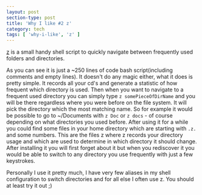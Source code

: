 ```yaml
---
layout: post
section-type: post
title: 'Why I like #2 z'
category: tech
tags: [ 'why-i-like', 'z' ]
---
```


[z](https://github.com/rupa/z) is a small handy shell script to quickly navigate 
between frequently used folders and directories.

As you can see it is just a ~250 lines of code bash script(including comments and empty lines).
It doesn't do any magic either, what it does is pretty simple. It records all your cd's
and generate a statistic of how frequent which directory is used. Then when you want to navigate 
to a frequent used directory you can simply type `z somePieceOfDirName` and you will be there regardless
where you were before on the file system. It will pick the directory which the most matching name. So for example 
it would be possible to go to ~/Documents with `z Doc` or `z docs` - of course depending on what directories you used before.
After using it for a while you could find some files in your home directory which are starting with `.z.` and some numbers.
This are the files z where z records your directory usage and which are used to determine in which directory it should change.
After installing it you will first forget about it but when you rediscover it you would be able to switch to any directory you use frequently with just a few keystrokes.

Personally I use it pretty much, I have very few aliases in my shell configuration to switch directories and for all else I often use z. 
You should at least try it out ;)

